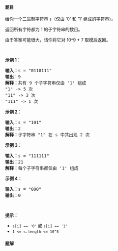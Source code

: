 #### 题目
<p>给你一个二进制字符串 <code>s</code>（仅由 &#39;0&#39; 和 &#39;1&#39; 组成的字符串）。</p>

<p>返回所有字符都为 1 的子字符串的数目。</p>

<p>由于答案可能很大，请你将它对 10^9 + 7 取模后返回。</p>

<p>&nbsp;</p>

<p><strong>示例 1：</strong></p>

<pre><strong>输入：</strong>s = &quot;0110111&quot;
<strong>输出</strong>：9
<strong>解释：</strong>共有 9 个子字符串仅由 &#39;1&#39; 组成
&quot;1&quot; -&gt; 5 次
&quot;11&quot; -&gt; 3 次
&quot;111&quot; -&gt; 1 次</pre>

<p><strong>示例 2：</strong></p>

<pre><strong>输入：</strong>s = &quot;101&quot;
<strong>输出：</strong>2
<strong>解释：</strong>子字符串 &quot;1&quot; 在 s 中共出现 2 次
</pre>

<p><strong>示例 3：</strong></p>

<pre><strong>输入：</strong>s = &quot;111111&quot;
<strong>输出：</strong>21
<strong>解释：</strong>每个子字符串都仅由 &#39;1&#39; 组成
</pre>

<p><strong>示例 4：</strong></p>

<pre><strong>输入：</strong>s = &quot;000&quot;
<strong>输出：</strong>0
</pre>

<p>&nbsp;</p>

<p><strong>提示：</strong></p>

<ul>
	<li><code>s[i] == &#39;0&#39;</code> 或 <code>s[i] == &#39;1&#39;</code></li>
	<li><code>1 &lt;= s.length &lt;= 10^5</code></li>
</ul>


 #### 题解